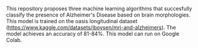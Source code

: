 This repository proposes three machine learning algorithms that succesfully classify the presence of Alzheimer's Disease based on brain morphologies. This model is trained on the oasis longitudinal dataset (https://www.kaggle.com/datasets/jboysen/mri-and-alzheimers). The model achieves an accuracy of 81-84%. This model can run on Google Colab. 

